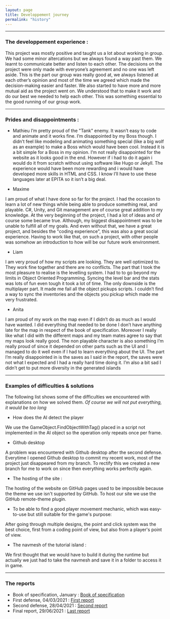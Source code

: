 ```yaml
---
layout: page
title: Developpement journey
permalink: "history"
---
```


---

### The developpement experience : 

This project was mostly positive and taught us a lot about working in group. We had some minor altercations but we always found a way past them. We learnt to communicate better and listen to each other. The decisions on the project were only made with everyone’s agreement and no one was left aside. This is the part our group was really good at, we always listened at each other’s opinion and most of the time we agreed which made the decision-making easier and faster. We also started to have more and more mutual aid as the project went on. We understood that to make it work and do our best we needed to help each other. This was something essential to the good running of our group work.

---

### Prides and disappointments :

+ Mathieu 
I’m pretty proud of the "Tank" enemy. It wasn’t easy to code and animate and it works fine. I’m disappointed by my Boss though. I didn’t feel like modeling and animating something special (like a big wolf as an example) to make a Boss which would have been cool. Instead it
is a bit simple for a Boss in my opinion. I’m not really disappointed for the website as it looks good in the end. However if i had to do
it again i would do it from scratch without using software like Hugo or Jekyll. The experience would have been more rewarding and i would have developed more skills in HTML and CSS. I know I’ll have to use these languages later at EPITA so it isn’t a big deal.

+ Maxime 

I am proud of what I have done so far for the project. I had the occasion to learn a lot of new things while being able to produce something real, and playable. C#, Unity, and Git management are of course great addition to my knowledge. At the very beginning of the project, I had a lot of ideas and of course some became true. Although, my biggest disappointment was to be unable to fulfill all of my goals. And even without that, we have a great project, and besides the "coding experience", this was also a great social experience. Having to work like that, on such a project, with other people was somehow an introduction to how will be our future work environment.

+ Liam

I am very proud of how my scripts are looking. They are well optimized to. They work fine together and there are no conflicts. The part that I took the most pleasure to realise is the levelling system. I had to to go beyond my limits in Object Oriented Programming. Syncing the level bar and the stats was lots of fun even tough it took a lot of time. The only downside is the multiplayer part. It made me fail all the object pickups scripts. I couldn’t find a way to sync the inventories and the objects you pickup which made me very frustrated.

+ Anita

I am proud of my work on the map even if I didn’t do as much as I would have wanted. I did everything that needed to be done I don’t have anything late for the map in respect of the book of specification. Moreover I really like what I did with the different maps and my team mates agree to say that my maps look really good. The non playable character is also something I’m really proud of since it depended on other parts such as the UI and I managed to do it well even if I had to learn everything about the UI. The part I’m really disappointed in is the saves as I said in the report, the saves were not what I expected and I had a really hard time doing it. I’m also a bit sad I didn’t get to put more diversity in the generated islands

---

### Examples of difficulties & solutions 

The following list shows some of the difficulties we encountered with explanations on how we solved them. *Of course we will not put everything, it would be too long*

+ How does the AI detect the player

We use the GameObject.FindObjectWithTag() placed in a script not implemented in the AI object so 
the operation only repeats once per frame.

+ Github desktop  

A problem was encountered with Github desktop after the second defense. Everytime I opened Github desktop to commit my recent work, most of the project just disappeared from my branch. To rectify this we created a new branch for me to work on since then everything works perfectly again.

+ The hosting of the site :

The hosting of the website on GitHub pages used to be impossible because the theme we use isn't supported by GitHub. To host our site we use the GitHub remote-theme plugin.

+ To be able to find a good player movement mechanic, which was easy-to-use but still suitable for the game's purpose:

After going through multiple designs, the point and click system was the best choice, first from a coding point of view, but also from a player's point of view.

+ The navmesh of the tutorial island :

We first thought that we would have to build it during the runtime but actually we just had to take the navmesh and save it in a folder to access it in game.

---

### The reports

+ Book of specification, January :
[Book of specification](/assets/files_to_download/nyr_cahier_des_charges.pdf)
+ First defense, 04/03/2021 :
[First report](/assets/files_to_download/nyr_first_defense.pdf)
+ Second defense, 28/04/2021 :
[Second report](/assets/files_to_download/nyr_second_report.pdf)
+ Final report, 29/06/2021 :
[Last report](/assets/files_to_download/NYR_finalreport.pdf)
